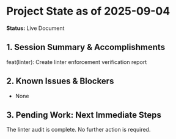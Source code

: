 # Project State as of 2025-09-04

**Status:** Live Document

## 1. Session Summary & Accomplishments
feat(linter): Create linter enforcement verification report

## 2. Known Issues & Blockers
- None

## 3. Pending Work: Next Immediate Steps
The linter audit is complete. No further action is required.
